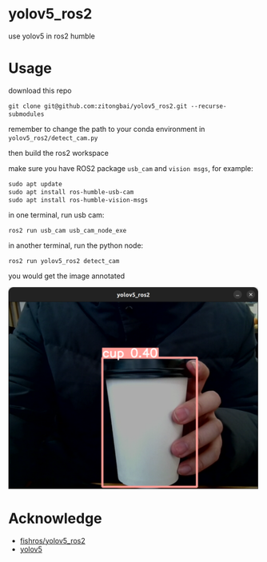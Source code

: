 # yolov5_ros2
use yolov5 in ros2 humble

# Usage
download this repo
```shell
git clone git@github.com:zitongbai/yolov5_ros2.git --recurse-submodules
```
remember to change the path to your conda environment in `yolov5_ros2/detect_cam.py`

then build the ros2 workspace

make sure you have ROS2 package `usb_cam` and `vision msgs`, for example: 
```shell
sudo apt update
sudo apt install ros-humble-usb-cam
sudo apt install ros-humble-vision-msgs
```
in one terminal, run usb cam:
```shell
ros2 run usb_cam usb_cam_node_exe
```

in another terminal, run the python node:
```shell
ros2 run yolov5_ros2 detect_cam
```

you would get the image annotated

<img src="./detect%20result.png" width = "500" alt="detect"/>

# Acknowledge

* [fishros/yolov5_ros2](https://github.com/fishros/yolov5_ros2)
* [yolov5](https://github.com/ultralytics/yolov5)
